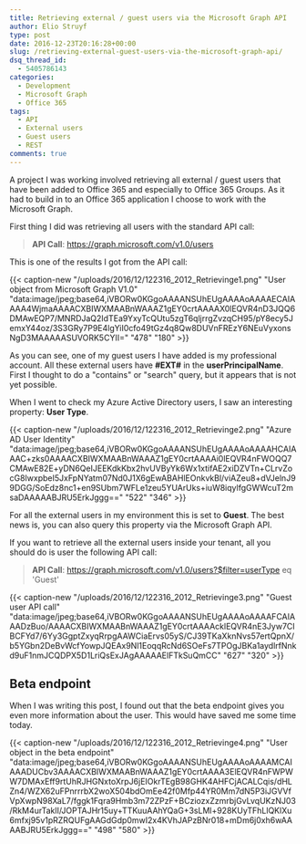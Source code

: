 ```yaml
---
title: Retrieving external / guest users via the Microsoft Graph API
author: Elio Struyf
type: post
date: 2016-12-23T20:16:28+00:00
slug: /retrieving-external-guest-users-via-the-microsoft-graph-api/
dsq_thread_id:
  - 5405786143
categories:
  - Development
  - Microsoft Graph
  - Office 365
tags:
  - API
  - External users
  - Guest users
  - REST
comments: true
---
```


A project I was working involved retrieving all external / guest users that have been added to Office 365 and especially to Office 365 Groups. As it had to build in to an Office 365 application I choose to work with the Microsoft Graph.

First thing I did was retrieving all users with the standard API call:

> **API Call**: https://graph.microsoft.com/v1.0/users

This is one of the results I got from the API call:

{{< caption-new "/uploads/2016/12/122316_2012_Retrievinge1.png" "User object from Microsoft Graph V1.0"  "data:image/jpeg;base64,iVBORw0KGgoAAAANSUhEUgAAAAoAAAAECAIAAAA4WjmaAAAACXBIWXMAABnWAAAZ1gEY0crtAAAAX0lEQVR4nD3JQQ6DMAwEQP7/MNRDJaQ2IdTEa9YxyTcQUtu5zgT6qljrrgZvzqCH95/pY8ecy5JemxY44oz/3S3GRy7P9E4lgYiI0cfo49tGz4q8Qw8DUVnFREzY6NEuVyxonsNgD3MAAAAASUVORK5CYII=" "478" "180" >}}

As you can see, one of my guest users I have added is my professional account. All these external users have **#EXT#** in the **userPrincipalName**. First I thought to do a "contains" or "search" query, but it appears that is not yet possible.

When I went to check my Azure Active Directory users, I saw an interesting property: **User Type**.

{{< caption-new "/uploads/2016/12/122316_2012_Retrievinge2.png" "Azure AD User Identity"  "data:image/jpeg;base64,iVBORw0KGgoAAAANSUhEUgAAAAoAAAAHCAIAAAC+zks0AAAACXBIWXMAABnWAAAZ1gEY0crtAAAAi0lEQVR4nFWOQQ7CMAwE82E+yDN6QeIJEEKdkKbx2hvUVByYk6Wx1xtifAE2xiDZVTn+CLrvZocG8IwxpbeI5JxFpNYatm07Nd0J1X6gEwABAHlEOnkvkBl/viAZeu8+dVJelnJ99DGG/SoEdz8nc1+en9SUbm7WFLe1zeu5YUArUks+iuW8iqylfgGWWcuT2msaDAAAAABJRU5ErkJggg==" "522" "346" >}}

For all the external users in my environment this is set to **Guest**. The best news is, you can also query this property via the Microsoft Graph API.

If you want to retrieve all the external users inside your tenant, all you should do is user the following API call:

> **API Call**: https://graph.microsoft.com/v1.0/users?$filter=userType eq 'Guest'

{{< caption-new "/uploads/2016/12/122316_2012_Retrievinge3.png" "Guest user API call"  "data:image/jpeg;base64,iVBORw0KGgoAAAANSUhEUgAAAAoAAAAFCAIAAADzBuo/AAAACXBIWXMAABnWAAAZ1gEY0crtAAAAcklEQVR4nE3Jyw7CIBCFYd7/6Yy3GgptZxyqRrpgAAWCiaErvs05yS/CJ39TKaXknNvs57ertQpnX/b5YGbn2DeBvWcfYowpJQEAx9Nl1EoqqRcNd6SOeFs7TPOgJBKa1aydlrfNnkd9uF1nmJCQDPX5D1LriQsExJAgAAAAAElFTkSuQmCC" "627" "320" >}}

## Beta endpoint

When I was writing this post, I found out that the beta endpoint gives you even more information about the user. This would have saved me some time today.

{{< caption-new "/uploads/2016/12/122316_2012_Retrievinge4.png" "User object in the beta endpoint"  "data:image/jpeg;base64,iVBORw0KGgoAAAANSUhEUgAAAAoAAAAMCAIAAADUCbv3AAAACXBIWXMAABnWAAAZ1gEY0crtAAAA3ElEQVR4nFWPWW7DMAxEff9rtUhRJHGNxtoXrpJ6jEIOkrTEgB98GHK4AHFCjACALCqis/dHLZn4/WZX62uFPnrrrbX2woX504bdOmEe42f0Mfp44YR0Mm7dN5P3iJGVVfVpXwpN98XaL7/fggk1Fqra9Hmb3m72ZPzF+BCziozxZzmrbjGvLvqUKzNJ03/RkM4urTaklI/JOPTAJHr15uy+TTKuuAAhYQaG+3sLMl+928KUyTFhLlQKlXu6mfxj95v1pRZRQUFgAAGdGdp0mwI2x4KVhJAPzBNr018+mDm6j0xh6wAAAABJRU5ErkJggg==" "498" "580" >}}